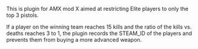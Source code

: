 This is plugin for AMX mod X aimed at restricting Elite players to only the top 3 pistols.

If a player on the winning team reaches 15 kills and the ratio of the kills vs. deaths reaches 3 to 1, 
the plugin records the STEAM_ID of the players and prevents them from buying a more advanced weapon.


